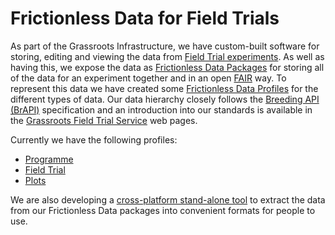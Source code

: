 # Frictionless Data for Field Trials

As part of the Grassroots Infrastructure, we have custom-built software for storing, editing and viewing the data from [Field Trial experiments](https://grassroots.tools/public/dynamic/fieldtrial_dynamic.html?type=AllFieldTrials). 
As well as having this, we expose the data as [Frictionless Data Packages](https://frictionlessdata.io/) for storing all of the data for an experiment together and in an open [FAIR](https://www.go-fair.org/fair-principles/) way. 
To represent this data we have created some [Frictionless Data Profiles](https://specs.frictionlessdata.io/profiles) for the different types of data. 
Our data hierarchy closely follows the [Breeding API (BrAPI)](https://brapi.org/) specification and an introduction into our standards is available in the [Grassroots Field Trial Service](https://grassroots.tools/docs/user/services/field_trial/index.md) web pages.

Currently we have the following profiles:

 * [Programme](https://grassroots.tools/frictionless-data/schemas/field-trial-programme-package.json)
 * [Field Trial](https://grassroots.tools/frictionless-data/schemas/field-trial-trial-package.json)
 * [Plots](https://grassroots.tools/frictionless-data/schemas/field-trial-plots-package.json)

We are also developing a [cross-platform stand-alone tool](https://github.com/TGAC/grassroots-client-frictionless-data) to extract the data from our Frictionless Data packages into convenient formats for people to use.



